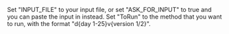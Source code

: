 Set "INPUT_FILE" to your input file, or set "ASK_FOR_INPUT" to true and you can paste the input in instead. Set "ToRun" to the method that you want to run, with the format "d{day 1-25}v{version 1/2}".
